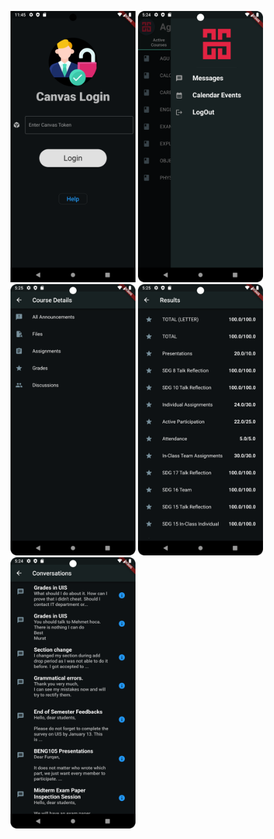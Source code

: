 <img src="login.png" alt="Image Description" width="200"/>      <img src="drawer.png" alt="Image Description" width="200"/>      <img src="course_datails.png" alt="Image Description" width="200"/>      <img src="grades.png" alt="Image Description" width="200"/>      <img src="messages.png" alt="Image Description" width="200"/>






